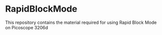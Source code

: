 # RapidBlockMode
This repository contains the material required for using Rapid Block Mode on Picoscope 3206d
